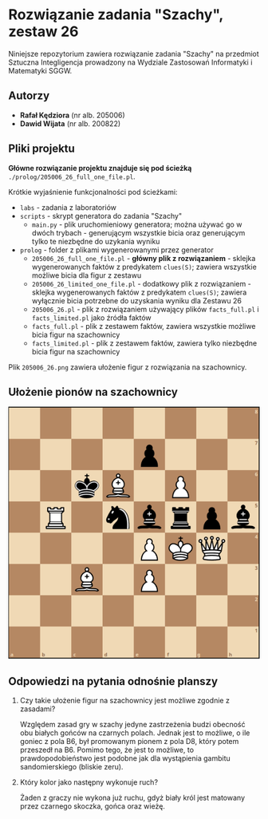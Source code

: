 # Rozwiązanie zadania "Szachy", zestaw 26
Niniejsze repozytorium zawiera rozwiązanie zadania "Szachy" na przedmiot Sztuczna Integligencja prowadzony na Wydziale Zastosowań Informatyki i Matematyki SGGW.

## Autorzy
- **Rafał Kędziora** (nr alb. 205006)
- **Dawid Wijata** (nr alb. 200822)

## Pliki projektu

**Główne rozwiązanie projektu znajduje się pod ścieżką** `./prolog/205006_26_full_one_file.pl`.

Krótkie wyjaśnienie funkcjonalności pod ścieżkami:
- `labs` - zadania z laboratoriów
- `scripts` - skrypt generatora do zadania "Szachy"
  - `main.py` - plik uruchomieniowy generatora; można używać go w dwóch trybach - generującym wszystkie bicia oraz generującym tylko te niezbędne do uzykania wyniku
- `prolog` - folder z plikami wygenerowanymi przez generator
  - `205006_26_full_one_file.pl` - **główny plik z rozwiązaniem** - sklejka wygenerowanych faktów z predykatem `clues(S)`; zawiera wszystkie możliwe bicia dla figur z zestawu
  - `205006_26_limited_one_file.pl` - dodatkowy plik z rozwiązaniem - sklejka wygenerowanych faktów z predykatem `clues(S)`; zawiera wyłącznie bicia potrzebne do uzyskania wyniku dla Zestawu 26
  - `205006_26.pl` - plik z rozwiązaniem używający plików `facts_full.pl` i `facts_limited.pl` jako źródła faktów
  -  `facts_full.pl` - plik z zestawem faktów, zawiera wszystkie możliwe bicia figur na szachownicy
  -  `facts_limited.pl` - plik z zestawem faktów, zawiera tylko niezbędne bicia figur na szachownicy

Plik `205006_26.png` zawiera ułożenie figur z rozwiązania na szachownicy.

## Ułożenie pionów na szachownicy
![Szachownica](205006_26.png)

## Odpowiedzi na pytania odnośnie planszy
1. Czy takie ułożenie figur na szachownicy jest możliwe zgodnie z zasadami?

    Względem zasad gry w szachy jedyne zastrzeżenia budzi obecność obu białych gońców na czarnych polach. Jednak jest to możliwe, o ile goniec z pola B6, był promowanym pionem z pola D8, który potem przeszedł na B6. Pomimo tego, że jest to możliwe, to prawdopodobieństwo jest podobne jak dla wystąpienia gambitu sandomierskiego (bliskie zeru).

2. Który kolor jako następny wykonuje ruch?

    Żaden z graczy nie wykona już ruchu, gdyż biały król jest matowany przez czarnego skoczka, gońca oraz wieżę.